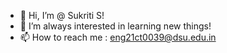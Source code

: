 - 👋 Hi, I’m @ Sukriti S!
- 👀 I’m always interested in learning new things!
- 📫 How to reach me :  eng21ct0039@dsu.edu.in

<!---
s-sukriti/s-sukriti is a ✨ special ✨ repository because its `README.md` (this file) appears on your GitHub profile.
You can click the Preview link to take a look at your changes.
--->
